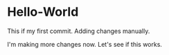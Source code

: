 # Hello-World
This if my first commit.
Adding changes manually.

I'm making more changes now.
Let's see if this works.
